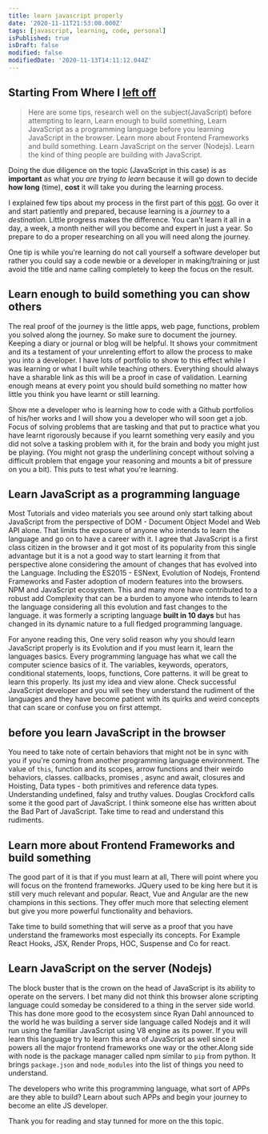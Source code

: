 ```yaml
---
title: learn javascript properly
date: '2020-11-11T21:53:00.000Z'
tags: [javascript, learning, code, personal]
isPublished: true
isDraft: false
modified: false
modifiedDate: '2020-11-13T14:11:12.044Z'
---
```


## Starting From Where I [left off](https://www.oluwasetemi.dev/why-you-should-learn-javascript/)

> Here are some tips, research well on the subject(JavaScript) before attempting to learn, Learn enough to build something, Learn JavaScript as a programming language before you learning JavaScript in the browser. Learn more about Frontend Frameworks and build something. Learn JavaScript on the server (Nodejs). Learn the kind of thing people are building with JavaScript.

Doing the due diligence on the topic (JavaScript in this case) is as **important** as what *you are trying to learn* because it will go down to decide **how long** (time), **cost** it will take you during the learning process.

I explained few tips about my process in the first part of this [post](https://oluwasetemi.dev/why-you-should-learn-javascript/). Go over it and start patiently and prepared, because learning is a *journey* to a *destination*. Little progress makes the difference. You can't learn it all in a day, a week, a month neither will you become and expert in just a year. So prepare to do a proper researching on all you will need along the journey.

One tip is while you're learning do not call yourself a software developer but rather you could say a code newbie or a developer in making/training or just avoid the title and name calling completely to keep the focus on the result.

## Learn enough to build something you can show others

The real proof of the journey is the little apps, web page, functions, problem you solved along the journey. So make sure to document the journey. Keeping a diary or journal or blog will be helpful. It shows your commitment and its a testament of your unrelenting effort to allow the process to make you into a developer. I have lots of portfolio to show to this effect while I was learning or what I built while teaching others. Everything should always have a sharable link as this will be a proof in case of validation. Learning enough means at every point you should build something no matter how little you think you have learnt or still learning.

Show me a developer who is learning how to code with a Github portfolios of his/her works and I will show you a developer who will soon get a job. Focus of solving problems that are tasking and that put to practice what you have learnt rigorously because if you learnt something very easily and you did not solve a tasking problem with it, for the brain and body you might just be playing. (You might not grasp the underlining concept without solving a difficult problem that engage your reasoning and mounts a bit of pressure on you a bit). This puts to test what you're learning.

## Learn JavaScript as a programming language

Most Tutorials and video materials you see around only start talking about JavaScript from the perspective of DOM - Document Object Model and Web API alone. That limits the exposure of anyone who intends to learn the language and go on to have a career with it. I agree that JavaScript is a first class citizen in the browser and it got most of its popularity from this single advantage but it is a not a good way to start learning it from that perspective alone considering the amount of changes that has evolved into the Language. Including the ES2015 - ESNext, Evolution of Nodejs, Frontend Frameworks and Faster adoption of modern features into the browsers. NPM and JavaScript ecosystem. This and many more have contributed to a robust add Complexity that can be a burden to anyone who intends to learn the language considering all this evolution and fast changes to the language. it was formerly a scripting language **built in 10 days** but has changed in its dynamic nature to a full fledged programming language.

For anyone reading this, One very solid reason why you should learn JavaScript properly is its Evolution and if you must learn it, learn the languages basics. Every programming language has what we call the computer science basics of it. The variables, keywords, operators, conditional statements, loops, functions, Core patterns. it will be great to learn this properly. Its just my idea and view alone. Check successful JavaScript developer and you will see they understand the rudiment of the languages and they have become patient with its quirks and weird concepts that can scare or confuse you on first attempt.

## before you learn JavaScript in the browser

You need to take note of certain behaviors that might not be in sync with you if you're coming from another programming language environment. The value of `this`, function and its scopes, arrow functions and their weirdo behaviors, classes. callbacks, promises , async and await, closures and Hoisting, Data types - both primitives and reference data types. Understanding undefined, falsy and truthy values. Douglas Crockford calls some it the good part of JavaScript. I think someone else has written about the Bad Part of JavaScript. Take time to read and understand this rudiments.

## Learn more about Frontend Frameworks and build something

The good part of it is that if you must learn at all, There will point where you will focus on the frontend frameworks. JQuery used to be king here but it is still very much relevant and popular. React, Vue and Angular are the new champions in this sections. They offer much more that selecting element but give you more powerful functionality and behaviors.

Take time to build something that will serve as a proof that you have understand the frameworks most especially its concepts. For Example React Hooks, JSX, Render Props, HOC, Suspense and Co for react.

## Learn JavaScript on the server (Nodejs)

The block buster that is the crown on the head of JavaScript is its ability to operate on the servers. I bet many did not think this browser alone scripting language could someday be considered to a thing in the server side world. This has done more good to the ecosystem since Ryan Dahl announced to the world he was building a server side language called Nodejs and it will run using the familiar JavaScript using V8 engine as its power. If you will learn this language try to learn this area of JavaScript as well since it powers all the major frontend frameworks one way or the other.Along side with node is the package manager called npm similar to `pip` from python. It brings `package.json` and `node_modules` into the list of things you need to understand.

The developers who write this programming language, what sort of APPs are they able to build? Learn about such APPs and begin your journey to become an elite JS developer.

Thank you for reading and stay tunned for more on the this topic.

